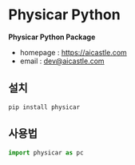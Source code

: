 # Physicar Python
**Physicar Python Package**

- homepage : https://aicastle.com
- email : dev@aicastle.com

## 설치
```
pip install physicar
```

## 사용법
```python
import physicar as pc
```